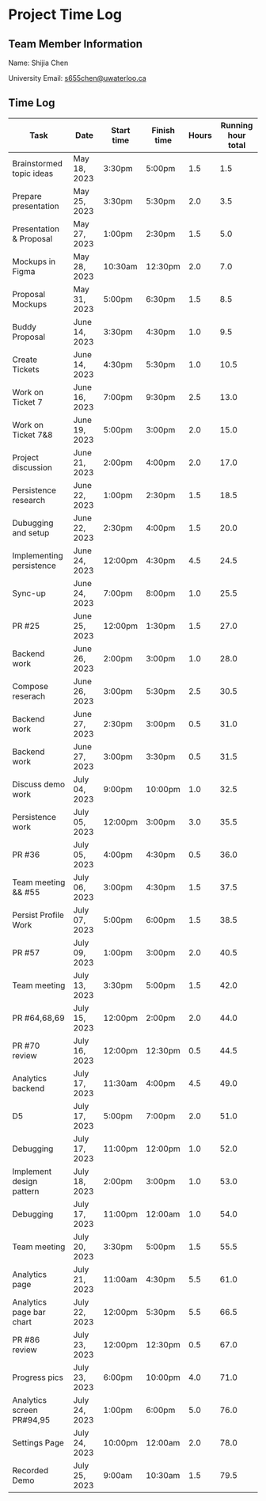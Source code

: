 # Project Time Log

## Team Member Information

Name: Shijia Chen

University Email: <s655chen@uwaterloo.ca>

## Time Log

| Task                     | Date          | Start time | Finish time | Hours | Running hour total |
|--------------------------|---------------|------------|-------------|-------|--------------------|
| Brainstormed topic ideas | May 18, 2023  | 3:30pm     | 5:00pm      | 1.5   | 1.5                |
| Prepare presentation     | May 25, 2023  | 3:30pm     | 5:30pm      | 2.0   | 3.5                |
| Presentation & Proposal  | May 27, 2023  | 1:00pm     | 2:30pm      | 1.5   | 5.0                |
| Mockups in Figma         | May 28, 2023  | 10:30am    | 12:30pm     | 2.0   | 7.0                |
| Proposal Mockups         | May 31, 2023  | 5:00pm     | 6:30pm      | 1.5   | 8.5                |
| Buddy Proposal           | June 14, 2023 | 3:30pm     | 4:30pm      | 1.0   | 9.5                |
| Create Tickets           | June 14, 2023 | 4:30pm     | 5:30pm      | 1.0   | 10.5               |
| Work on Ticket 7         | June 16, 2023 | 7:00pm     | 9:30pm      | 2.5   | 13.0               |
| Work on Ticket 7&8       | June 19, 2023 | 5:00pm     | 3:00pm      | 2.0   | 15.0               |
| Project discussion       | June 21, 2023 | 2:00pm     | 4:00pm      | 2.0   | 17.0               |
| Persistence research     | June 22, 2023 | 1:00pm     | 2:30pm      | 1.5   | 18.5               |
| Dubugging and setup      | June 22, 2023 | 2:30pm     | 4:00pm      | 1.5   | 20.0               |
| Implementing persistence | June 24, 2023 | 12:00pm    | 4:30pm      | 4.5   | 24.5               |
| Sync-up                  | June 24, 2023 | 7:00pm     | 8:00pm      | 1.0   | 25.5               |
| PR #25                   | June 25, 2023 | 12:00pm    | 1:30pm      | 1.5   | 27.0               |
| Backend work             | June 26, 2023 | 2:00pm     | 3:00pm      | 1.0   | 28.0               |
| Compose reserach         | June 26, 2023 | 3:00pm     | 5:30pm      | 2.5   | 30.5               |
| Backend work             | June 27, 2023 | 2:30pm     | 3:00pm      | 0.5   | 31.0               |
| Backend work             | June 27, 2023 | 3:00pm     | 3:30pm      | 0.5   | 31.5               |
| Discuss demo work        | July 04, 2023 | 9:00pm     | 10:00pm     | 1.0   | 32.5               |
| Persistence work         | July 05, 2023 | 12:00pm    | 3:00pm      | 3.0   | 35.5               |
| PR #36                   | July 05, 2023 | 4:00pm     | 4:30pm      | 0.5   | 36.0               |
| Team meeting && #55      | July 06, 2023 | 3:00pm     | 4:30pm      | 1.5   | 37.5               |
| Persist Profile Work     | July 07, 2023 | 5:00pm     | 6:00pm      | 1.5   | 38.5               |
|PR #57                    | July 09, 2023 | 1:00pm     | 3:00pm      | 2.0   | 40.5               |
|Team meeting              | July 13, 2023 | 3:30pm     | 5:00pm      | 1.5   | 42.0               |
|PR #64,68,69              | July 15, 2023 | 12:00pm    | 2:00pm      | 2.0   | 44.0               |
|PR #70 review             | July 16, 2023 | 12:00pm    | 12:30pm     | 0.5   | 44.5               |
|Analytics backend         | July 17, 2023 | 11:30am    | 4:00pm      | 4.5   | 49.0               |
|D5                        | July 17, 2023 | 5:00pm     | 7:00pm      | 2.0   | 51.0               |
|Debugging                 | July 17, 2023 | 11:00pm    | 12:00pm     | 1.0   | 52.0               |
|Implement design pattern  | July 18, 2023 | 2:00pm     | 3:00pm      | 1.0   | 53.0               |
|Debugging                 | July 17, 2023 | 11:00pm    | 12:00am     | 1.0   | 54.0               |
|Team meeting              | July 20, 2023 | 3:30pm     | 5:00pm      | 1.5   | 55.5               |
|Analytics page            | July 21, 2023 | 11:00am    | 4:30pm      | 5.5   | 61.0               |
|Analytics page bar chart  | July 22, 2023 | 12:00pm    | 5:30pm      | 5.5   | 66.5               |
|PR #86 review             | July 23, 2023 | 12:00pm    | 12:30pm     | 0.5   | 67.0               |
|Progress pics             | July 23, 2023 | 6:00pm     | 10:00pm     | 4.0   | 71.0               |
|Analytics screen PR#94,95 | July 24, 2023 | 1:00pm     | 6:00pm      | 5.0   | 76.0               |
|Settings Page             | July 24, 2023 | 10:00pm    | 12:00am     | 2.0   | 78.0               |
|Recorded Demo             | July 25, 2023 | 9:00am     | 10:30am     | 1.5   | 79.5               |

